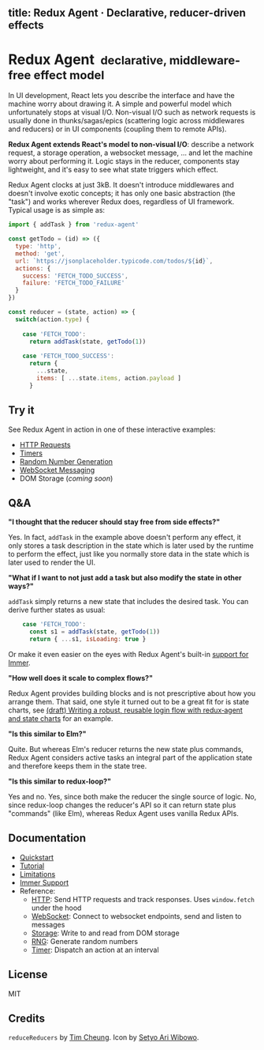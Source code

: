 title: Redux Agent · Declarative, reducer-driven effects
--- 

# Redux Agent <small> declarative, middleware-free effect model</small>

In UI development, React lets you describe the interface and have the machine worry about drawing it. A simple and powerful model which unfortunately stops at visual I/O. Non-visual I/O such as network requests is usually done in thunks/sagas/epics (scattering logic across middlewares and reducers) or in UI components (coupling them to remote APIs).

**Redux Agent extends React's model to non-visual I/O**: describe a network request, a storage operation, a websocket message, ... and let the machine worry about performing it. Logic stays in the reducer, components stay lightweight, and it's easy to see what state triggers which effect.

Redux Agent clocks at just 3kB. It doesn't introduce middlewares and doesn't involve exotic concepts; it has only one basic abstraction (the "task") and works wherever Redux does, regardless of UI framework. Typical usage is as simple as:

```js
import { addTask } from 'redux-agent'

const getTodo = (id) => ({ 
  type: 'http', 
  method: 'get', 
  url: `https://jsonplaceholder.typicode.com/todos/${id}`,
  actions: { 
    success: 'FETCH_TODO_SUCCESS',
    failure: 'FETCH_TODO_FAILURE'
  }
})

const reducer = (state, action) => {
  switch(action.type) {
  
    case 'FETCH_TODO':
      return addTask(state, getTodo(1))
      
    case 'FETCH_TODO_SUCCESS':
      return {
        ...state,
        items: [ ...state.items, action.payload ]
      }
```

## Try it

See Redux Agent in action in one of these interactive examples:

- [HTTP Requests](https://redux-agent.org/examples/#http)
- [Timers](https://redux-agent.org/examples/#timer)
- [Random Number Generation](https://redux-agent.org/examples/#rng)
- [WebSocket Messaging](https://redux-agent.org/examples/#socket)
- DOM Storage (_coming soon_)

## Q&A

**"I thought that the reducer should stay free from side effects?"**

Yes. In fact, `addTask` in the example above doesn't perform any effect, it only stores a task description in the state which is later used by the runtime to perform the effect, just like you normally store data in the state which is later used to render the UI.

**"What if I want to not just add a task but also modify the state in other ways?"**

`addTask` simply returns a new state that includes the desired task. You can derive further states as usual:

```js
    case 'FETCH_TODO':
      const s1 = addTask(state, getTodo(1))
      return { ...s1, isLoading: true }
```

Or make it even easier on the eyes with Redux Agent's built-in [support for Immer](https://redux-agent.org/guides/immer-support/).

**"How well does it scale to complex flows?"**

Redux Agent provides building blocks and is not prescriptive about how you arrange them. That said, one style it turned out to be a great fit for is state charts, see [(draft) Writing a robust, reusable login flow with redux‑agent and state charts](guides/a-robust-reusable-login-flow-with-redux-agent-and-state-charts.md) for an example.

**"Is this similar to Elm?"**

Quite. But whereas Elm's reducer returns the new state plus commands, Redux Agent considers active tasks an integral part of the application state and therefore keeps them in the state tree.

**"Is this similar to redux-loop?"**

Yes and no. Yes, since both make the reducer the single source of logic. No, since redux-loop changes the reducer's API so it can return state plus "commands" (like Elm), whereas Redux Agent uses vanilla Redux APIs.

## Documentation

- [Quickstart](https://redux-agent.org/quickstart/)
- [Tutorial](https://redux-agent.org/tutorial/)
- [Limitations](https://redux-agent.org/limitations/)
- [Immer Support](https://redux-agent.org/guides/immer-support/)
- Reference:
    - [HTTP](https://redux-agent.org/reference/http/): Send HTTP requests and track responses. Uses `window.fetch` under the hood
    - [WebSocket](https://redux-agent.org/reference/websocket/): Connect to websocket endpoints, send and listen to messages
    - [Storage](https://redux-agent.org/reference/storage/): Write to and read from DOM storage
    - [RNG](https://redux-agent.org/reference/random-number-generator/): Generate random numbers
    - [Timer](https://redux-agent.org/reference/timer/): Dispatch an action at an interval

## License

MIT

## Credits

`reduceReducers` by [Tim Cheung](https://github.com/timche). Icon by [Setyo Ari Wibowo](https://thenounproject.com/razerk/). 
